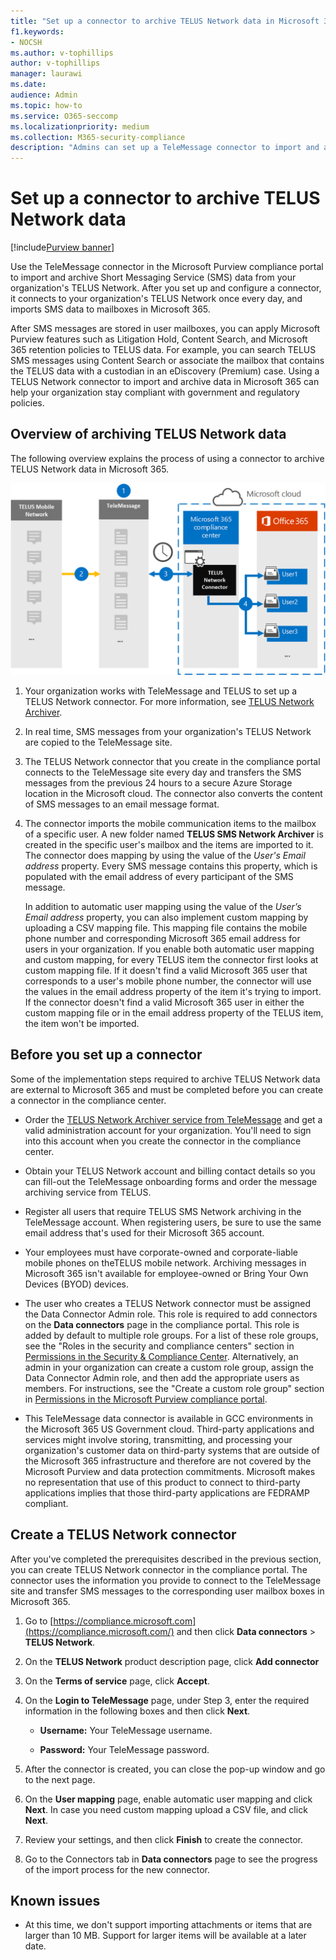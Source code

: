 ```yaml
---
title: "Set up a connector to archive TELUS Network data in Microsoft 365"
f1.keywords:
- NOCSH
ms.author: v-tophillips
author: v-tophillips
manager: laurawi
ms.date: 
audience: Admin
ms.topic: how-to
ms.service: O365-seccomp
ms.localizationpriority: medium
ms.collection: M365-security-compliance
description: "Admins can set up a TeleMessage connector to import and archive SMS data from the TELUS Network in Microsoft 365. This lets you archive data from third-party data sources in Microsoft 365 so you can use compliance features such as legal hold, content search, and retention policies to manage your organization's third-party data."
---
```


# Set up a connector to archive TELUS Network data

[!include[Purview banner](../includes/purview-rebrand-banner.md)]

Use the TeleMessage connector in the Microsoft Purview compliance portal to import and archive Short Messaging Service (SMS) data from your organization's TELUS Network. After you set up and configure a connector, it connects to your organization's TELUS Network once every day, and imports SMS data to mailboxes in Microsoft 365.

After SMS messages are stored in user mailboxes, you can apply Microsoft Purview features such as Litigation Hold, Content Search, and Microsoft 365 retention policies to TELUS data. For example, you can search TELUS SMS messages using Content Search or associate the mailbox that contains the TELUS data with a custodian in an eDiscovery (Premium) case. Using a TELUS Network connector to import and archive data in Microsoft 365 can help your organization stay compliant with government and regulatory policies.

## Overview of archiving TELUS Network data

The following overview explains the process of using a connector to archive TELUS Network data in Microsoft 365.

![TELUS Network archiving workflow.](../media/TelusNetworkConnectorWorkflow.png)

1. Your organization works with TeleMessage and TELUS to set up a TELUS Network connector. For more information, see [TELUS Network Archiver](https://www.telemessage.com/office365-activation-for-telus-network-archiver/).

2. In real time, SMS messages from your organization's TELUS Network are copied to the TeleMessage site.

3. The TELUS Network connector that you create in the compliance portal connects to the TeleMessage site every day and transfers the SMS messages from the previous 24 hours to a secure Azure Storage location in the Microsoft cloud. The connector also converts the content of SMS messages to an email message format.

4. The connector imports the mobile communication items to the mailbox of a specific user. A new folder named **TELUS SMS Network Archiver** is created in the specific user's mailbox and the items are imported to it. The connector does mapping by using the value of the *User's Email address* property. Every SMS message contains this property, which is populated with the email address of every participant of the SMS message.

   In addition to automatic user mapping using the value of the *User’s Email address* property, you can also implement custom mapping by uploading a CSV mapping file. This mapping file contains the mobile phone number and corresponding Microsoft 365 email address for users in your organization. If you enable both automatic user mapping and custom mapping, for every TELUS item the connector first looks at custom mapping file. If it doesn't find a valid Microsoft 365 user that corresponds to a user's mobile phone number, the connector will use the values in the email address property of the item it's trying to import. If the connector doesn't find a valid Microsoft 365 user in either the custom mapping file or in the email address property of the TELUS item, the item won't be imported.

## Before you set up a connector

Some of the implementation steps required to archive TELUS Network data are external to Microsoft 365 and must be completed before you can create a connector in the compliance center.

- Order the [TELUS Network Archiver service from TeleMessage](https://www.telemessage.com/mobile-archiver/order-mobile-archiver-for-o365) and get a valid administration account for your organization. You'll need to sign into this account when you create the connector in the compliance center.

- Obtain your TELUS Network account and billing contact details so you can fill-out the TeleMessage onboarding forms and order the message archiving service from TELUS.

- Register all users that require TELUS SMS Network archiving in the TeleMessage account. When registering users, be sure to use the same email address that's used for their Microsoft 365 account.

- Your employees must have corporate-owned and corporate-liable mobile phones on theTELUS mobile network. Archiving messages in Microsoft 365 isn't available for employee-owned or Bring Your Own Devices (BYOD) devices.

- The user who creates a TELUS Network connector must be assigned the Data Connector Admin role. This role is required to add connectors on the **Data connectors** page in the compliance portal. This role is added by default to multiple role groups. For a list of these role groups, see the "Roles in the security and compliance centers" section in [Permissions in the Security & Compliance Center](../security/office-365-security/permissions-in-the-security-and-compliance-center.md#roles-in-the-security--compliance-center). Alternatively, an admin in your organization can create a custom role group, assign the Data Connector Admin role, and then add the appropriate users as members. For instructions, see the "Create a custom role group" section in [Permissions in the Microsoft Purview compliance portal](microsoft-365-compliance-center-permissions.md#create-a-custom-role-group).

- This TeleMessage data connector is available in GCC environments in the Microsoft 365 US Government cloud. Third-party applications and services might involve storing, transmitting, and processing your organization's customer data on third-party systems that are outside of the Microsoft 365 infrastructure and therefore are not covered by the Microsoft Purview and data protection commitments. Microsoft makes no representation that use of this product to connect to third-party applications implies that those third-party applications are FEDRAMP compliant.

## Create a TELUS Network connector

After you've completed the prerequisites described in the previous section, you can create TELUS Network connector in the compliance portal. The connector uses the information you provide to connect to the TeleMessage site and transfer SMS messages to the corresponding user mailbox boxes in Microsoft 365.

1. Go to [https://compliance.microsoft.com](https://compliance.microsoft.com/) and then click **Data connectors** > **TELUS Network**.

2. On the **TELUS Network** product description page, click **Add connector**

3. On the **Terms of service** page, click **Accept**.

4. On the **Login to TeleMessage** page, under Step 3, enter the required information in the following boxes and then click **Next**.

   - **Username:** Your TeleMessage username.

   - **Password:** Your TeleMessage password.

5. After the connector is created, you can close the pop-up window and go to the next page.

6. On the **User mapping** page, enable automatic user mapping and click **Next**. In case you need custom mapping upload a CSV file, and click **Next**.

7. Review your settings, and then click **Finish** to create the connector.

8. Go to the Connectors tab in **Data connectors** page to see the progress of the import process for the new connector.

## Known issues

- At this time, we don't support importing attachments or items that are larger than 10 MB. Support for larger items will be available at a later date.
